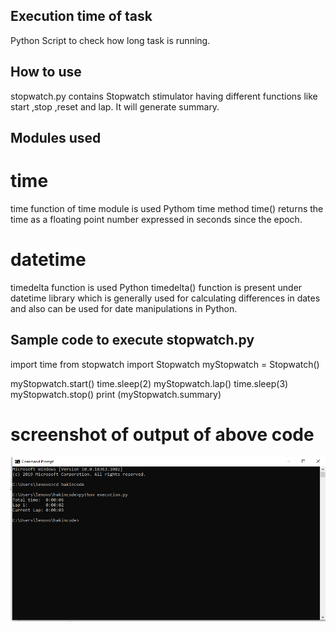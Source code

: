 ## Execution time of task
 Python Script to check how long task is running.

## How to use
stopwatch.py contains  Stopwatch stimulator having different functions like start ,stop ,reset and lap. It will generate summary. 

## Modules used
# time 
time function of time module is used
Pythom time method time() returns the time as a floating point number expressed in seconds since the epoch.

# datetime 
timedelta function is used
Python timedelta() function is present under datetime library which is generally used for calculating differences in dates and also can be used for date manipulations in Python. 

## Sample code to execute stopwatch.py
import time
from stopwatch import Stopwatch
myStopwatch = Stopwatch()

myStopwatch.start()
time.sleep(2)
myStopwatch.lap()
time.sleep(3)
myStopwatch.stop()
print (myStopwatch.summary)

# screenshot of output of above code
 ![screenshot](image.png)
